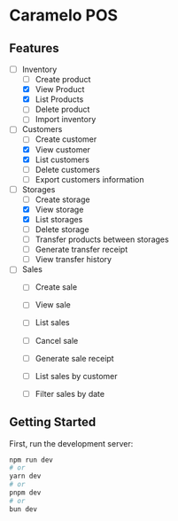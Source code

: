 # Caramelo POS

## Features

 - [ ] Inventory
	 - [ ] Create product
	 - [x] View Product
	 - [x] List Products
	 - [ ] Delete product
	 - [ ] Import inventory
- [ ] Customers
	- [ ] Create customer
	- [x] View customer
	- [x] List customers
	- [ ] Delete customers
	- [ ] Export customers information
- [ ] Storages
	- [ ] Create storage
	- [x] View storage
	- [x] List storages
	- [ ] Delete storage
	- [ ] Transfer products between storages
	- [ ] Generate transfer receipt
	- [ ] View transfer history
- [ ] Sales
	- [ ] Create sale
	- [ ] View sale
	- [ ] List sales
	- [ ] Cancel sale
	- [ ] Generate sale receipt
	- [ ] List sales by customer
	- [ ] Filter sales by date
 

## Getting Started

First, run the development server:

```bash
npm run dev
# or
yarn dev
# or
pnpm dev
# or
bun dev
```
